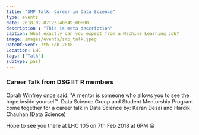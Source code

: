 ```yaml
---
title: "SMP Talk: Career in Data Science"
type: events
date: 2018-02-07T23:40:49+00:00
description : "This is meta description"
caption: What exactly can you expect from a Machine Learning Job?
image: images/events/smp_talk.jpeg
DateOfEvent: 7th Feb 2018
Location: LHC
tags: ["Talk"]
subtype: past
---
```

### Career Talk from DSG IIT R members

Oprah Winfrey once said: "A mentor is someone who allows you to see the hope inside yourself". Data Science Group and Student Mentorship Program come together for a career talk in Data Science by:
Karan Desai and Hardik Chauhan (Data Science)

Hope to see you there at LHC 105 on 7th Feb 2018 at 6PM 😀
